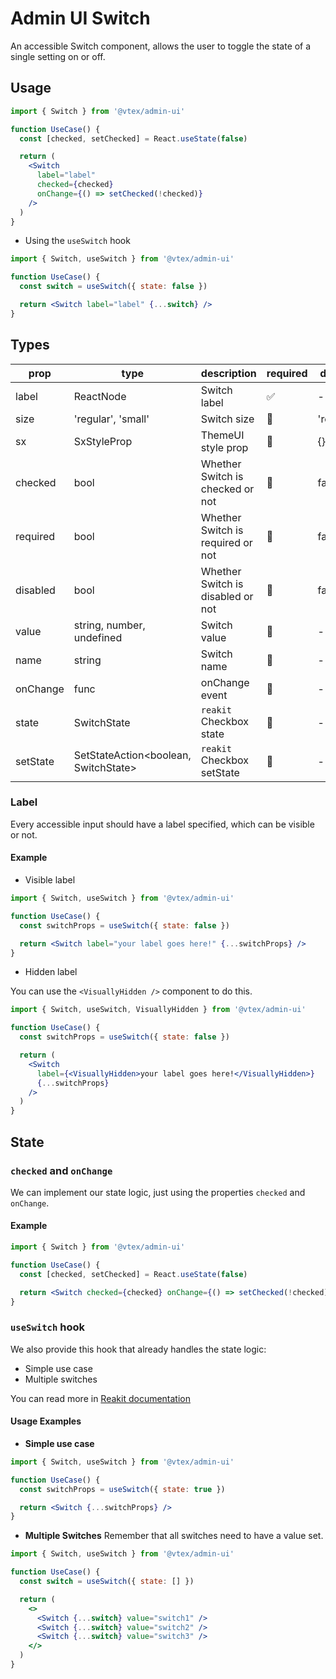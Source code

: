 # Admin UI Switch

An accessible Switch component, allows the user to toggle the state of a single setting on or off.

## Usage

```jsx
import { Switch } from '@vtex/admin-ui'

function UseCase() {
  const [checked, setChecked] = React.useState(false)

  return (
    <Switch
      label="label"
      checked={checked}
      onChange={() => setChecked(!checked)}
    />
  )
}
```

- Using the `useSwitch` hook

```jsx
import { Switch, useSwitch } from '@vtex/admin-ui'

function UseCase() {
  const switch = useSwitch({ state: false })

  return <Switch label="label" {...switch} />
}
```

## Types

| prop     | type                                 | description                       | required | default   |
| -------- | ------------------------------------ | --------------------------------- | -------- | --------- |
| label    | ReactNode                            | Switch label                      | ✅       | -         |
| size     | 'regular', 'small'                   | Switch size                       | 🚫       | 'regular' |
| sx       | SxStyleProp                          | ThemeUI style prop                | 🚫       | {}        |
| checked  | bool                                 | Whether Switch is checked or not  | 🚫       | false     |
| required | bool                                 | Whether Switch is required or not | 🚫       | false     |
| disabled | bool                                 | Whether Switch is disabled or not | 🚫       | false     |
| value    | string, number, undefined            | Switch value                      | 🚫       | -         |
| name     | string                               | Switch name                       | 🚫       | -         |
| onChange | func                                 | onChange event                    | 🚫       | -         |
| state    | SwitchState                          | `reakit` Checkbox state           | 🚫       | -         |
| setState | SetStateAction<boolean, SwitchState> | `reakit` Checkbox setState        | 🚫       | -         |

### Label

Every accessible input should have a label specified, which can be visible or not.

#### Example

- Visible label

```jsx
import { Switch, useSwitch } from '@vtex/admin-ui'

function UseCase() {
  const switchProps = useSwitch({ state: false })

  return <Switch label="your label goes here!" {...switchProps} />
}
```

- Hidden label

You can use the `<VisuallyHidden />` component to do this.

```jsx
import { Switch, useSwitch, VisuallyHidden } from '@vtex/admin-ui'

function UseCase() {
  const switchProps = useSwitch({ state: false })

  return (
    <Switch
      label={<VisuallyHidden>your label goes here!</VisuallyHidden>}
      {...switchProps}
    />
  )
}
```

## State

### `checked` and `onChange`

We can implement our state logic, just using the properties `checked` and `onChange`.

#### Example

```jsx
import { Switch } from '@vtex/admin-ui'

function UseCase() {
  const [checked, setChecked] = React.useState(false)

  return <Switch checked={checked} onChange={() => setChecked(!checked)} />
}
```

### `useSwitch` hook

We also provide this hook that already handles the state logic:

- Simple use case
- Multiple switches

You can read more in [Reakit documentation](https://reakit.io/docs/checkbox/#usecheckboxstate)

#### Usage Examples

- **Simple use case**

```jsx
import { Switch, useSwitch } from '@vtex/admin-ui'

function UseCase() {
  const switchProps = useSwitch({ state: true })

  return <Switch {...switchProps} />
}
```

- **Multiple Switches**
  Remember that all switches need to have a value set.

```jsx
import { Switch, useSwitch } from '@vtex/admin-ui'

function UseCase() {
  const switch = useSwitch({ state: [] })

  return (
    <>
      <Switch {...switch} value="switch1" />
      <Switch {...switch} value="switch2" />
      <Switch {...switch} value="switch3" />
    </>
  )
}
```
